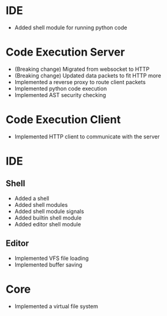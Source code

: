 # IDE
- Added shell module for running python code

# Code Execution Server
- (Breaking change) Migrated from websocket to HTTP
- (Breaking change) Updated data packets to fit HTTP more
- Implemented a reverse proxy to route client packets
- Implemented python code execution
- Implemented AST security checking

# Code Execution Client
- Implemented HTTP client to communicate with the server

# IDE
## Shell
- Added a shell
- Added shell modules
- Added shell module signals
- Added builtin shell module
- Added editor shell module

## Editor
- Implemented VFS file loading
- Implemented buffer saving

# Core
- Implemented a virtual file system
